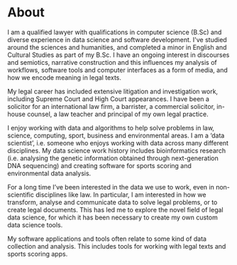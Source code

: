 # About

I am a qualified lawyer with qualifications in computer science (B.Sc) and diverse experience in data science and software development.  I've studied around the sciences and humanities, and completed a minor in English and Cultural Studies as part of my B.Sc. I have an ongoing interest in discourses and semiotics, narrative construction and this influences my analysis of workflows, software tools and computer interfaces as a form of media, and how we encode meaning in legal texts.

My legal career has included extensive litigation and investigation work, including Supreme Court and High Court appearances.  I have been a solicitor for an international law firm, a barrister, a commercial solicitor, in-house counsel, a law teacher and principal of my own legal practice.  

I enjoy working with data and algorithms to help solve problems in law, science, computing, sport, business and environmental areas. I am a ‘data scientist’, i.e. someone who enjoys working with data across many different disciplines. My data science work history includes bioinformatics research (i.e. analysing the genetic information obtained through next-generation DNA sequencing) and creating software for sports scoring and environmental data analysis.

For a long time I’ve been interested in the data we use to work, even in non-scientific disciplines like law. In particular, I am interested in how we transform, analyse and communicate data to solve legal problems, or to create legal documents. This has led me to explore the novel field of legal data science, for which it has been necessary to create my own custom data science tools.

My software applications and tools often relate to some kind of data collection and analysis. This includes tools for working with legal texts and sports scoring apps.
